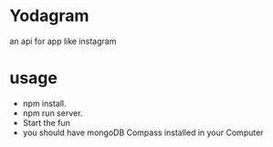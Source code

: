 # Yodagram 

an api for app like instagram

# usage
- npm install.
- npm run server.
- Start the fun
- you should have mongoDB Compass installed in your Computer 
